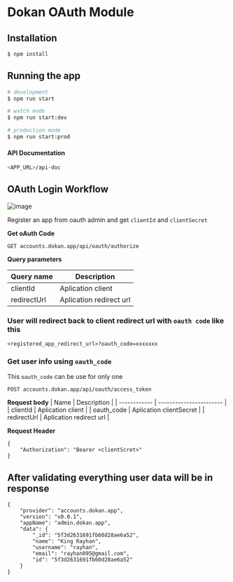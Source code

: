 # Dokan OAuth Module

## Installation

```bash
$ npm install
```

## Running the app

```bash
# development
$ npm run start

# watch mode
$ npm run start:dev

# production mode
$ npm run start:prod
```

#### API Documentation

```bash
<APP_URL>/api-doc
```

## OAuth Login Workflow
![image](https://user-images.githubusercontent.com/7611746/90690482-95d42680-e293-11ea-96c8-7c5fbecebad5.png)




Register an app from oauth admin and get `clientId` and `clientSecret`

**Get oAuth Code**

```
GET accounts.dokan.app/api/oauth/authorize
```

**Query parameters**

| Query name  | Description             |
| ----------- | ----------------------- |
| clientId    | Aplication client       |
| redirectUrl | Aplication redirect url |

### User will redirect back to client redirect url with `oauth code` like this

```
<registered_app_redirect_url>?oauth_code=xxxxxxx
```

### Get user info using `oauth_code`

This `oauth_code` can be use for only one

```
POST accounts.dokan.app/api/oauth/access_token
```

**Request body**
| Name | Description |
| ------------ | ----------------------- |
| clientId | Aplication client |
| oauth_code | Aplication clientSecret |
| redirectUrl | Aplication redirect url |

**Request Header**

```
{
    "Authorization": "Bearer <clientScret>"
}
```

## After validating everything user data will be in response

```
{
    "provider": "accounts.dokan.app",
    "version": "v0.0.1",
    "appName": "admin.dokan.app",
    "data": {
        "_id": "5f3d2631691fb60d28ae6a52",
        "name": "King Rayhan",
        "username": "rayhan",
        "email": "rayhan095@gmail.com",
        "id": "5f3d2631691fb60d28ae6a52"
    }
}
```
